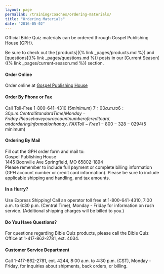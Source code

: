 ```yaml
---
layout: page
permalink: /training/coaches/ordering-materials/
title: "Ordering Materials"
date: "2016-05-02"
---
```


Official Bible Quiz materials can be ordered through Gospel Publishing House (GPH).

Be sure to check out the [products]({% link _pages/products.md %}) and [questions]({% link _pages/questions.md %}) posts in our [Current Season]({% link _pages/current-season.md %}) section.

#### Order Online

Order online at [Gospel Publishing House](http://gospelpublishing.com/store/startcat.cfm?cat=YMBIBQUIZ&mastercat=&path=YMBIBQUIZ.)

#### Order By Phone or Fax

Call Toll-Free 1-800-641-4310 ($5 minimum)\
7:00 a.m. to 6:30 p.m.
Central Standard Time / Monday - Friday\
Please have your account number of credit card, and ordering information handy.\
FAX Toll-Free 1-800-328-0294 ($5 minimum)

#### Ordering By Mail

Fill out the GPH order form and mail to:\
Gospel Publishing House\
1445 Boonville Ave Springfield, MO 65802-1894\
Please remember to include full payment or complete billing information (GPH account number or credit card information). Please be sure to include applicable shipping and handling, and tax amounts.

#### In a Hurry?
Use Express Shipping! Call an operator toll free at 1-800-641-4310, 7:00 a.m. to 6:30 p.m. (Central Time), Monday - Friday for information on rush service. (Additional shipping charges will be billed to you.)

#### Do You Have Questions?
For questions regarding Bible Quiz products, please call the Bible Quiz Office at 1-417-862-2781, ext. 4034.

#### Customer Service Department
Call 1-417-862-2781, ext. 4244, 8:00 a.m. to 4:30 p.m. (CST), Monday - Friday, for inquiries about shipments, back orders, or billing.
